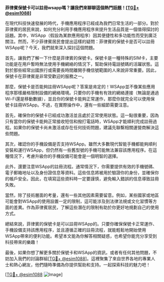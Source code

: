 **菲律賓保號卡可以註冊wsapp嗎？讓我們來聊聊這個熱門話題！[[TG💪+ @esim1088](https://t.me/s/esim1088)]**

在現代科技快速發展的時代，手機應用程序已經成為我們日常生活的一部分。對於菲律賓的居民來說，如何充分利用手機應用程序來提升生活品質是一個值得探討的話題。其中，WSApp（假設為某款應用程序）因其便捷性和多功能性而受到廣泛關注。然而，不少菲律賓居民會提出這樣的疑問：菲律賓的保號卡是否可以註冊WSApp呢？今天，我們就來深入探討這個問題。

首先，讓我們了解一下什麼是菲律賓的保號卡。保號卡是一種特殊的SIM卡，主要功能是在用戶暫時無法使用手機網絡的情況下，幫助保持電話號碼的活躍狀態。這對於那些經常出國旅行或需要長時間離開手機信號範圍的人來說非常重要。因此，保號卡在菲律賓是非常受歡迎的服務之一。

那麼，保號卡是否能夠註冊WSApp呢？答案是肯定的！WSApp並不像某些應用程序那樣嚴格限制設備的網絡環境。只要你的手機有有效的網絡連接（無論是通過Wi-Fi還是移動數據），並且你的保號卡能夠正常運作，那麼你就完全可以使用保號卡註冊WSApp。不過，在實際操作中，還有一些細節需要注意。

首先，確保你的保號卡已經成功激活並且處於正常使用狀態。這一點很重要，因為只有當你的保號卡能夠正常接收短信和撥打電話時，WSApp才能順利完成註冊過程。如果你的保號卡尚未激活或存在任何技術問題，建議先聯繫相關運營商解決這些問題。

其次，確認你的手機設備是否支持WSApp。雖然大多數現代智能手機都能夠順利安裝和運行WSApp，但仍然有一些舊型號的手機可能無法兼容該應用程序。在這種情況下，考慮升級你的手機設備可能會是一個明智的選擇。

此外，還要注意WSApp的註冊流程。通常情況下，你需要提供有效的手機號碼、電子郵箱地址以及身份證信息等資料。這些信息將被用於驗證你的身份，並確保你的帳戶安全。因此，在填寫這些資料時一定要謹慎，避免輸入錯誤的信息導致註冊失敗。

當然，除了技術層面的考量，還有一些其他因素需要留意。例如，某些國家或地區可能會對WSApp的使用設置一定的限制，這可能涉及到法律法規或文化習慣等方面的差異。作為菲律賓居民，了解這些潛在的限制有助於你更好地規劃自己的使用方式。

總結來說，菲律賓的保號卡是可以註冊WSApp的。只要你確保保號卡正常運作、手機設備支持該應用程序，並且遵循正確的註冊流程，就能輕鬆地開始使用WSApp帶來的便利功能。希望本文能為你解答相關疑惑，也希望你能充分享受到科技帶來的樂趣！

最後，如果你想了解更多關於保號卡和WSApp的資訊，或者有任何其他問題，不妨加入我們的討論群組[[TG💪+ @esim1088](https://t.me/s/esim1088)]。這裡聚集了來自世界各地的專業人士和熱心網友，他們隨時準備為你提供幫助和支持。一起探索科技的魅力吧！

[[TG💪+ @esim1088](https://t.me/s/esim1088) ![Image](https://i.postimg.cc/4NQfJmqS/Snipaste-2025-05-13-00-14-12.png)]